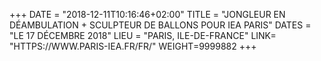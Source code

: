 +++
DATE = "2018-12-11T10:16:46+02:00"
TITLE = "JONGLEUR EN DÉAMBULATION + SCULPTEUR DE BALLONS POUR IEA PARIS"
DATES = "LE 17 DÉCEMBRE 2018"
LIEU = "PARIS, ILE-DE-FRANCE"
LINK= "HTTPS://WWW.PARIS-IEA.FR/FR/"
WEIGHT=9999882
+++